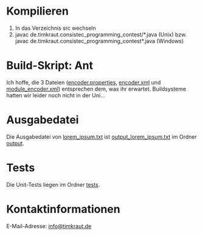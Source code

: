 # Kompilieren
1. In das Verzeichnis src wechseln
2. javac de.timkraut.consistec_programming_contest/*.java (Unix) bzw.
   javac de.timkraut.consistec_programming_contest\*.java (Windows)

# Build-Skript: Ant
Ich hoffe, die 3 Dateien ([encoder.properties](/encoder.properties), [encoder.xml](/encoder.xml) und [module_encoder.xml](/module_encoder.xml)) entsprechen dem, was ihr erwartet. Buildsysteme hatten wir leider noch nicht in der Uni...

# Ausgabedatei
Die Ausgabedatei von [lorem_ipsum.txt](/input/lorem_ipsum.txt) ist [output_lorem_ipsum.txt](/output/output_lorem_ipsum.txt) im Ordner [output](/output/).

# Tests
Die Unit-Tests liegen im Ordner [tests](/tests/).

# Kontaktinformationen
E-Mail-Adresse: info@timkraut.de